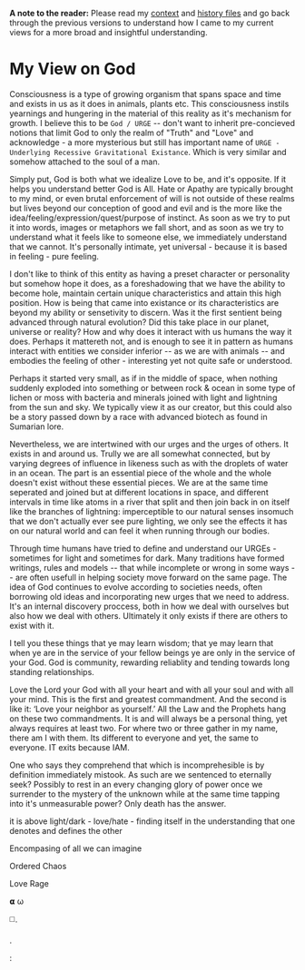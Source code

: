 **A note to the reader:**
Please read my [context](./context.md) and [history files](./myFormation.md) and go back through the previous versions to understand how I came to my current views for a more broad and insightful understanding.

# My View on God
Consciousness is a type of growing organism that spans space and time and exists in us as it does in animals, plants etc.  This consciousness instils yearnings and hungering in the material of this reality as it's mechanism for growth.  I believe this to be `God / URGE` -- don't want to inherit pre-concieved notions that limit God to only the realm of "Truth" and "Love" and acknowledge - a more mysterious but still has important name of `URGE - Underlying Recessive Gravitational Existance`. Which is very similar and somehow attached to the soul of a man.

Simply put, God is both what we idealize Love to be, and it's opposite. If it helps you understand better God is All. Hate or Apathy are typically brought to my mind, or even brutal enforcement of will is not outside of these realms but lives beyond our conception of good and evil and is the more like the idea/feeling/expression/quest/purpose of instinct. As soon as we try to put it into words, images or metaphors we fall short, and as soon as we try to understand what it feels like to someone else, we immediately understand that we cannot.  It's personally intimate, yet universal - because it is based in feeling - pure feeling.

I don't like to think of this entity as having a preset character or personality but somehow hope it does, as a foreshadowing that we have the ability to become hole, maintain certain unique characteristics and attain this high position. How is being that came into existance or its characteristics are beyond my ability or sensetivity to discern. Was it the first sentient being advanced through natural evolution? Did this take place in our planet, universe or reality? How and why does it interact with us humans the way it does. Perhaps it mattereth not, and is enough to see it in pattern as humans interact with entities we consider inferior -- as we are with animals -- and embodies the feeling of other - interesting yet not quite safe or understood. 

Perhaps it started very small, as if in the middle of space, when nothing suddenly exploded into something or between rock & ocean in some type of lichen or moss with bacteria and minerals joined with light and lightning from the sun and sky.  We typically view it as our creator, but this could also be a story passed down by a race with advanced biotech as found in Sumarian lore. 

Nevertheless, we are intertwined with our urges and the urges of others.  It exists in and around us. Trully we are all somewhat connected, but by varying degrees of influence in likeness such as with the droplets of water in an ocean.  The part is an essential piece of the whole and the whole doesn't exist without these essential pieces. We are at the same time seperated and joined but at different locations in space, and different intervals in time like atoms in a river that split and then join back in on itself like the branches of lightning: imperceptible to our natural senses insomuch that we don't actually ever see pure lighting, we only see the effects it has on our natural world and can feel it when running through our bodies.


Through time humans have tried to define and understand our URGEs - sometimes for light and sometimes for dark.  Many traditions have formed writings, rules and models -- that while incomplete or wrong in some ways -- are often usefull in helping society move forward on the same page.  The idea of God continues to evolve according to societies needs, often borrowing old ideas and incorporating new urges that we need to address. It's an internal discovery proccess, both in how we deal with ourselves but also how we deal with others.  Ultimately it only exists if there are others to exist with it.

I tell you these things that ye may learn wisdom; that ye may learn that when ye are in the service of your fellow beings ye are only in the service of your God. God is community, rewarding reliablity and tending towards long standing relationships. 

Love the Lord your God with all your heart and with all your soul and with all your mind. This is the first and greatest commandment. And the second is like it: ‘Love your neighbor as yourself.’ All the Law and the Prophets hang on these two commandments.  It is and will always be a personal thing, yet always requires at least two. For where two or three gather in my name, there am I with them. Its different to everyone and yet, the same to everyone. IT exits because IAM.

One who says they comprehend that which is incomprehesible is by definition immediately mistook.  As such are we sentenced to eternally seek? Possibly to rest in an every changing glory of power once we surrender to the mystery of the unknown while at the same time tapping into it's unmeasurable power? Only death has the answer.

it is above light/dark - love/hate - finding itself in the understanding that one denotes and defines the other

Encompasing of all we can imagine

Ordered Chaos

Love Rage

𝝰 ω

◻️.

.

:
